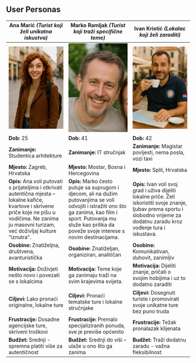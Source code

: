 ## User Personas

| Ana Marić *(Turist koji želi unikatna iskustva)* | Marko Ramljak *(Turist koji traži specifične teme)* | Ivan Kristić *(Lokalac koji želi zaraditi)* |
|--------------------------------------------------|--------------------------------------------------|------------------------------------------------|
| ![Ana Marić](1.png)                       | ![Marko Radić](3.png)                     | ![Ivan Kristić](2.png)               |
| **Dob:** 25                                      | **Dob:** 41                                     | **Dob:** 42                                    |
| **Zanimanje:** Studentica arhitekture               | **Zanimanje:** IT stručnjak                      | **Zanimanje:** Magistar povijesti, nema posla, vozi taxi          |
| **Mjesto:** Zagreb, Hrvatska                     | **Mjesto:** Mostar, Bosna i Hercegovina                     | **Mjesto:**   Split, Hrvatska       |
| **Opis:** Ana voli putovati s prijateljima i otkrivati autentična mjesta – lokalne kafiće, kvartove i skrivene priče koje ne pišu u vodičima. Ne zanima ju masovni turizam, već doživljaj kulture “iznutra”. | **Opis:** Marko često putuje sa suprugom i djecom, ali na dužim putovanjima se voli odvojiti i istražiti ono što ga zanima, kao film i sport. Putovanja mu služe kao prilika da poveže svoje interese s novim destinacijama. | **Opis:** Ivan voli svoj grad i uživa dijeliti lokalne priče. Želi iskoristiti svoje znanje, ljubav prema sportu i slobodno vrijeme za dodatnu zaradu kroz vođenje tura i iskustava. |
| **Osobine:** Znatiželjna, društvena, avanturistička | **Osobine:** Znatiželjan, organiziran, analitičan | **Osobine:** Komunikativan, duhovit, zanimljiv |
| **Motivacija:** Doživjeti nešto novo i povezati se s lokalcima | **Motivacija:** Teme koje ga zanimaju traži na svim krajevima svijeta. | **Motivacija:** Dijeliti znanje, pričati o svojim hobijima i uz to dodatno zaraditi |
| **Ciljevi:** Lako pronaći originalne, lokalne ture | **Ciljevi:** Pronaći tematske ture i lokalne stručnjake | **Ciljevi:** Dosegnuti turiste i promovirati svoje unikatne ture bez puno truda |
| **Frustracije:** Dosadne agencijske ture, skriveni troškovi | **Frustracije:** Premalo specijaliziranih ponuda, sve je previše općenito | **Frustracije:** Težak pronalazak klijenata |
| **Budžet:** Srednji - spremna platiti više za autentičnost | **Budžet:** Srednji do viši – ulaže u ono što ga zanima | **Budžet:** Traži dodatnu zaradu - važna fleksibilnost |


